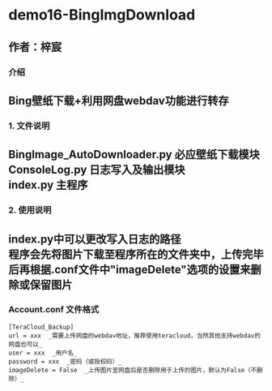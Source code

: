 # demo16-BingImgDownload
##  作者：梓宸
### 介绍
Bing壁纸下载+利用网盘webdav功能进行转存
---
### 1.  文件说明
BingImage_AutoDownloader.py 必应壁纸下载模块  
ConsoleLog.py 日志写入及输出模块  
index.py 主程序 
---  
### 2.  使用说明
index.py中可以更改写入日志的路径  
程序会先将图片下载至程序所在的文件夹中，上传完毕后再根据.conf文件中"imageDelete"选项的设置来删除或保留图片
---
### Account.conf 文件格式
```
[TeraCloud_Backup]
url = xxx  _需要上传网盘的webdav地址，推荐使用teracloud，当然其他支持webdav的网盘也可以_ 
user = xxx  _用户名_ 
password = xxx  _密码（或授权码）_ 
imageDelete = False  _上传图片至网盘后是否删除用于上传的图片，默认为False（不删除）_ 
```
